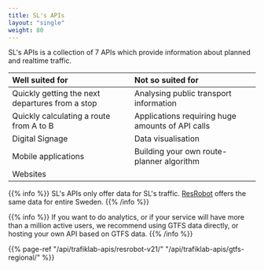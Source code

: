 ```yaml
---
title: SL's APIs
layout: "single"
weight: 80
---
```

SL's APIs is a collection of 7 APIs which provide information about planned and realtime traffic.

| Well suited for | Not so suited for |
| :--- | :--- |
| Quickly getting the next departures from a stop | Analysing public transport information |
| Quickly calculating a route from A to B | Applications requiring huge amounts of API calls |
| Digital Signage | Data visualisation |
| Mobile applications | Building your own route-planner algorithm |
| Websites |  |

{{% info %}} SL's APIs only offer data for SL's traffic. [ResRobot](/api/trafiklab-apis/resrobot-v21/) offers the same data for
entire Sweden. {{% /info %}}

{{% info %}} If you want to do analytics, or if your service will have more than a million active users, we
recommend using GTFS data directly, or hosting your own API based on GTFS data. {{% /info %}}

{{% page-ref "/api/trafiklab-apis/resrobot-v21/" "/api/trafiklab-apis/gtfs-regional/" %}}
